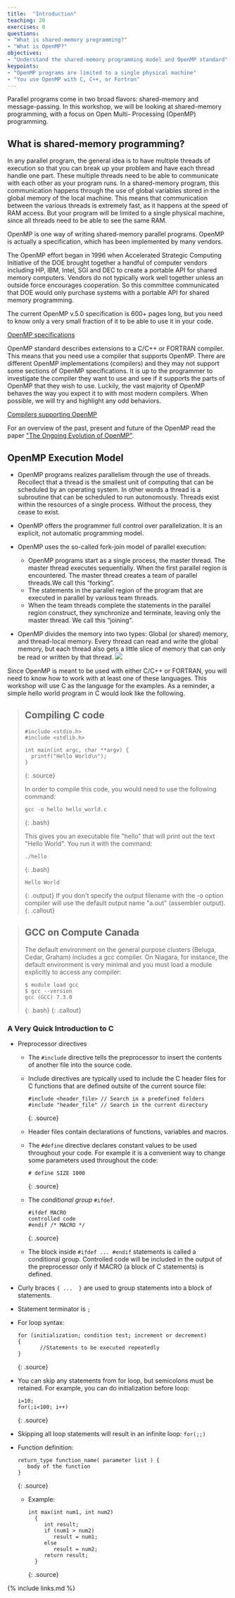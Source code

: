 ```yaml
---
title:  "Introduction"
teaching: 20
exercises: 0
questions:
- "What is shared-memory programming?"
- "What is OpenMP?"
objectives:
- "Understand the shared-memory programming model and OpenMP standard"
keypoints:
- "OpenMP programs are limited to a single physical machine"
- "You use OpenMP with C, C++, or Fortran"
---
```


Parallel programs come in two broad flavors: shared-memory and message-passing. In this workshop, we will be looking at shared-memory programming, with a focus on Open Multi- Processing (OpenMP) programming.

## What is shared-memory programming?
In any parallel program, the general idea is to have multiple threads of execution so that you can break up your problem and have each thread handle one part. These multiple threads need to be able to communicate with each other as your program runs. In a shared-memory program, this communication happens through the use of global variables stored in the global memory of the local machine. This means that communication between the various threads is extremely fast, as it happens at the speed of RAM access. But your program will be limited to a single physical machine, since all threads need to be able to see the same RAM.

OpenMP is one way of writing shared-memory parallel programs. OpenMP is actually a specification, which has been implemented by many vendors.

The OpenMP effort began in 1996 when Accelerated
Strategic Computing Initiative of the DOE brought together a handful of computer vendors including HP, IBM, Intel, SGI and DEC to create a portable API for shared memory computers. Vendors do not typically work well together unless an outside force encourages cooperation. So this committee communicated that DOE would only purchase systems with a portable API for shared memory programming.

The current OpenMP v.5.0 specification is 600+ pages long, but you need to know only a very small fraction of it to be able to use it in your code.

[OpenMP specifications](https://www.openmp.org/specifications/)

OpenMP standard describes extensions to a C/C++ or FORTRAN compiler. This means that you need use a compiler that supports OpenMP. There are different OpenMP implementations (compilers) and they may not support some sections of OpenMP specifications. It is up to the programmer to investigate the compiler they want to use and see if it supports the parts of OpenMP that they wish to use. Luckily, the vast majority of OpenMP behaves the way you expect it to with most modern compilers. When possible, we will try and highlight any odd behaviors.

[Compilers supporting OpenMP](https://www.openmp.org/resources/openmp-compilers-tools/)

For an overview of the past, present and future of the OpenMP read the paper ["The Ongoing Evolution of OpenMP"](https://ieeexplore.ieee.org/document/8434208).


## OpenMP Execution Model

- OpenMP programs realizes parallelism through the use of threads. Recollect that a thread is the smallest unit of computing that can be scheduled by an operating system. In other words a thread is a subroutine that can be scheduled to run autonomously. Threads exist within the resources of a single process. Without the process, they cease to exist.

- OpenMP offers the programmer full control over parallelization. It is an explicit, not automatic programming model.

- OpenMP uses the so-called fork-join model of parallel execution:
  - OpenMP programs start as a single process, the master thread. The master thread executes sequentially. When the first parallel region is encountered. The master thread creates a team of parallel threads.We call this “forking”.
  - The statements in the parallel region of the program that are executed in parallel by various team threads.
  - When the team threads complete the statements in the parallel region construct, they synchronize and terminate, leaving only the master thread. We call this “joining”.

- OpenMP divides the memory into two types: Global (or shared) memory, and thread-local memory. Every thread can read and write the global memory, but each thread also gets a little slice of memory that can only be read or written by that thread.
![](../fig/OpenMP-execution-model.svg)

Since OpenMP is meant to be used with either C/C++ or FORTRAN, you will need to know how to work with at least one of these languages. This workshop will use C as the language for the examples. As a reminder, a simple hello world program in C would look like the following.

> ## Compiling C code
> ~~~
> #include <stdio.h>
> #include <stdlib.h>
>
> int main(int argc, char **argv) {
>   printf("Hello World\n");
> }
> ~~~
> {: .source}
>
> In order to compile this code, you would need to use the following command:
>
> ~~~
> gcc -o hello hello_world.c
> ~~~
> {: .bash}
>
> This gives you an executable file "hello" that will print out the text "Hello World". You run it with the command:
>
> ~~~
> ./hello
> ~~~
> {: .bash}
> ~~~
> Hello World
> ~~~
> {: .output}
> If you don't specify the output filename with the -o option compiler will use the default output name "a.out" (assembler output).
{: .callout}

> ## GCC on Compute Canada
>
> The default environment on the general purpose clusters (Beluga, Cedar, Graham) includes a gcc compiler. On Niagara, for instance, the default environment is very minimal and you must load a module explicitly to access any compiler:
>
> ~~~
> $ module load gcc
> $ gcc --version
> gcc (GCC) 7.3.0
> ~~~
> {: .bash}
{: .callout}

### A Very Quick Introduction to C
- Preprocessor directives
  - The `#include` directive tells the preprocessor to insert the contents of another file into the source code.
  - Include directives are typically used to include the C header files for C functions that are defined outsite of the current source file:

    ~~~
    #include <header_file> // Search in a predefined folders
    #include "header_file" // Search in the current directory
    ~~~
    {: .source}

  - Header files contain declarations of functions, variables and macros.

  - The `#define` directive declares constant values to be used throughout your code. For example it is a convenient way to change some parameters used throughout the code:
       ~~~
       # define SIZE 1000
       ~~~
       {: .source}

  - The *conditional group* `#ifdef`.

      ~~~
      #ifdef MACRO
      controlled code
      #endif /* MACRO */
      ~~~
      {: .source}

  - The block inside `#ifdef ... #endif` statements  is called a conditional group. Controlled code will be included in the output of the preprocessor only if MACRO (a block of C statements) is defined.

- Curly braces `{ ...  }` are used to group statements into a block of statements.

- Statement terminator is `;`
- For loop syntax:

  ~~~
  for (initialization; condition test; increment or decrement)
  {
         //Statements to be executed repeatedly
  }
  ~~~
  {: .source}

- You can skip any statements from for loop, but semicolons must be retained. For example, you can do initialization before loop:
  ~~~
  i=10;
  for(;i<100; i++)
  ~~~
  {: .source}

-  Skipping all loop statements  will result in an infinite loop: `for(;;)`

- Function definition:

  ~~~
  return_type function_name( parameter list ) {
     body of the function
  }
  ~~~
  {: .source}

  - Example:
    ~~~
    int max(int num1, int num2)
      {
         int result;
         if (num1 > num2)
            result = num1;
         else
            result = num2;
         return result;
      }
    ~~~
    {: .source}


{% include links.md %}
